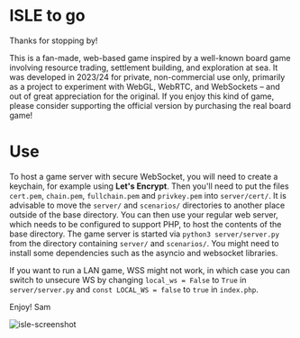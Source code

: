 # ISLE to go

Thanks for stopping by!

This is a fan-made, web-based game inspired by a well-known board game involving resource trading, settlement building, and exploration at sea. It was developed in 2023/24 for private, non-commercial use only, primarily as a project to experiment with WebGL, WebRTC, and WebSockets – and out of great appreciation for the original.
If you enjoy this kind of game, please consider supporting the official version by purchasing the real board game!

# Use

To host a game server with secure WebSocket, you will need to create a keychain, for example using **Let's Encrypt**. Then you'll need to put the files `cert.pem`, `chain.pem`, `fullchain.pem` and `privkey.pem` into `server/cert/`. It is advisable to move the `server/` and `scenarios/` directories to another place outside of the base directory. You can then use your regular web server, which needs to be configured to support PHP, to host the contents of the base directory. The game server is started via `python3 server/server.py` from the directory containing `server/` and `scenarios/`. You might need to install some dependencies such as the asyncio and websocket libraries.

If you want to run a LAN game, WSS might not work, in which case you can switch to unsecure WS by changing `local_ws = False` to `True` in `server/server.py` and `const LOCAL_WS = false` to `true` in `index.php`.

Enjoy! Sam

![isle-screenshot](https://github.com/user-attachments/assets/1591d077-9792-4c5e-8f0e-bbd6931564d0)
